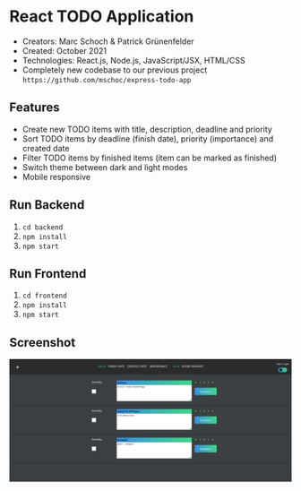 # React TODO Application 
- Creators: Marc Schoch & Patrick Grünenfelder
- Created: October 2021
- Technologies: React.js, Node.js, JavaScript/JSX, HTML/CSS
- Completely new codebase to our previous project `https://github.com/mschoc/express-todo-app`

## Features
- Create new TODO items with title, description, deadline and priority
- Sort TODO items by deadline (finish date), priority (importance) and created date
- Filter TODO items by finished items (item can be marked as finished)
- Switch theme between dark and light modes
- Mobile responsive

## Run Backend
1. `cd backend`
2. `npm install`
3. `npm start`

## Run Frontend
1. `cd frontend`
2. `npm install`
3. `npm start`

## Screenshot
![User Interface TODO App](/screenshot/screenshot-main-page.PNG?raw=true "User Interface TODO App")
